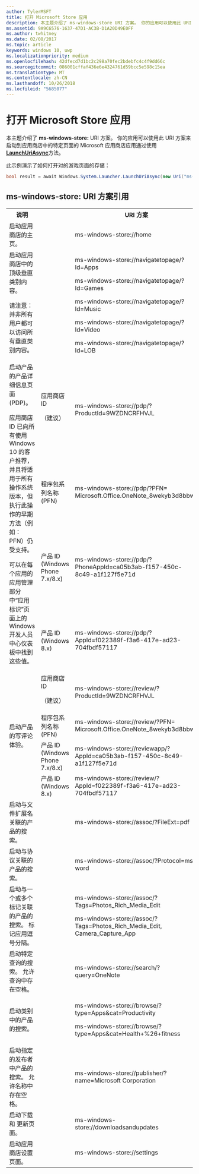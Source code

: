 ```yaml
---
author: TylerMSFT
title: 打开 Microsoft Store 应用
description: 本主题介绍了 ms-windows-store URI 方案。 你的应用可以使用此 URI 方案来启动 Microsoft Store 应用到应用商店中的特定页面。
ms.assetid: 9A9C6576-1637-47D1-AC3B-D1A20D49E0FF
ms.author: twhitney
ms.date: 02/08/2017
ms.topic: article
keywords: windows 10, uwp
ms.localizationpriority: medium
ms.openlocfilehash: 42dfecd7d1bc2c298a70fec2bdebfc4c4f9dd66c
ms.sourcegitcommit: 086001cffaf436e6e4324761d59bcc5e598c15ea
ms.translationtype: MT
ms.contentlocale: zh-CN
ms.lasthandoff: 10/26/2018
ms.locfileid: "5685077"
---
```

# <a name="launch-the-microsoft-store-app"></a>打开 Microsoft Store 应用



本主题介绍了 **ms-windows-store:** URI 方案。 你的应用可以使用此 URI 方案来启动到应用商店中的特定页面的 Microsoft 应用商店应用通过使用[**LaunchUriAsync**](https://msdn.microsoft.com/library/windows/apps/hh701476)方法。

此示例演示了如何打开对的游戏页面的存储：

```cs
bool result = await Windows.System.Launcher.LaunchUriAsync(new Uri("ms-windows-store://navigatetopage/?Id=Games"));
```

## <a name="ms-windows-store-uri-scheme-reference"></a>ms-windows-store: URI 方案引用

<table>
<tr><th>说明</th><th></th><th>URI 方案</th></tr>
<tr><td>启动应用商店的主页。</td><td /><td>ms-windows-store://home</td></tr>
<tr><td>启动应用商店中的顶级垂直类别内容。<p>请注意：并非所有用户都可以访问所有垂直类别内容。</p>
</td><td /><td>
<p>ms-windows-store://navigatetopage/?Id=Apps </p>
<p>ms-windows-store://navigatetopage/?Id=Games</p>
<p>ms-windows-store://navigatetopage/?Id=Music</p>
<p>ms-windows-store://navigatetopage/?Id=Video</p>
<p>ms-windows-store://navigatetopage/?Id=LOB</p>
</td>
</tr>
<tr>
<td rowspan="4">启动产品的产品详细信息页面 (PDP)。 <p>应用商店 ID 已向所有使用 Windows 10 的客户推荐，并且将适用于所有操作系统版本，但执行此操作的早期方法（例如：PFN）仍受支持。</p>
<p>可以在每个应用的应用管理部分中“应用标识”<a href="https://msdn.microsoft.com/library/windows/apps/mt148561.aspx"></a>页面上的 Windows 开发人员中心仪表板中找到这些值。</p>
</td>
<td>
应用商店 ID <p>（建议）</p>
</td>
<td>
<p>ms-windows-store://pdp/?ProductId=9WZDNCRFHVJL</p>
</td>
</tr>
<tr>
<td>程序包系列名称 (PFN)</td>
<td>ms-windows-store://pdp/?PFN= Microsoft.Office.OneNote_8wekyb3d8bbwe
</td>
</tr>
<tr>
<td>产品 ID (Windows Phone 7.x/8.x)</td>
<td>ms-windows-store://pdp/?PhoneAppId=ca05b3ab-f157-450c-8c49-a1f127f5e71d </td>
</tr>
<tr>
<td>产品 ID (Windows 8.x)</td>
<td>ms-windows-store://pdp/?AppId=f022389f-f3a6-417e-ad23-704fbdf57117
</td>
</tr>
<tr>
<td rowspan="4">启动产品的写评论体验。</td>
<td>应用商店 ID <p>（建议）</p></td>
<td>ms-windows-store://review/?ProductId=9WZDNCRFHVJL </td>
</tr>
<tr>
<td>程序包系列名称 (PFN)</td>
<td>ms-windows-store://review/?PFN= Microsoft.Office.OneNote_8wekyb3d8bbwe
</td>
</tr>
<tr>
<td>产品 ID (Windows Phone 7.x/8.x)</td>
<td>ms-windows-store://reviewapp/?AppId=ca05b3ab-f157-450c-8c49-a1f127f5e71d </td>
</tr>
<tr>
<td>产品 ID (Windows 8.x)</td>
<td>ms-windows-store://review/?AppId=f022389f-f3a6-417e-ad23-704fbdf57117 </td>
</tr>
<tr>
<td>启动与文件扩展名关联的产品的搜索。 </td>
<td />
<td>ms-windows-store://assoc/?FileExt=pdf
</td>
</tr>
<tr>
<td>启动与协议关联的产品的搜索。</td>
<td />
<td>ms-windows-store://assoc/?Protocol=ms-word </td>
</tr>
<tr>
<td>启动与一个或多个标记关联的产品的搜索。 标记应用逗号分隔。
</td>
<td />
<td>
<p>ms-windows-store://assoc/?Tags=Photos_Rich_Media_Edit </p>
<p>ms-windows-store://assoc/?Tags=Photos_Rich_Media_Edit, Camera_Capture_App</p>
</td>
</tr>
<tr>
<td>
启动特定查询的搜索。 允许查询中存在空格。
</td>
<td />
<td>ms-windows-store://search/?query=OneNote </td>
</tr>
<tr>
<td>启动类别中的产品的搜索。</td>
<td />
<td>
<p>ms-windows-store://browse/?type=Apps&amp;cat=Productivity</p>
<p>ms-windows-store://browse/?type=Apps&amp;cat=Health+%26+fitness </p>
</td>
</tr>
<tr>
<td>启动指定的发布者中产品的搜索。 允许名称中存在空格。
</td>
<td />
<td>ms-windows-store://publisher/?name=Microsoft Corporation
</td>
</tr>
<tr><td>启动下载和 更新页面。</td>
<td />
<td>ms-windows-store://downloadsandupdates </td>
</tr>
<tr>
<td>启动应用商店设置 页面。</td>
<td />
<td>ms-windows-store://settings </td>
</tr>
</table>

 

 
